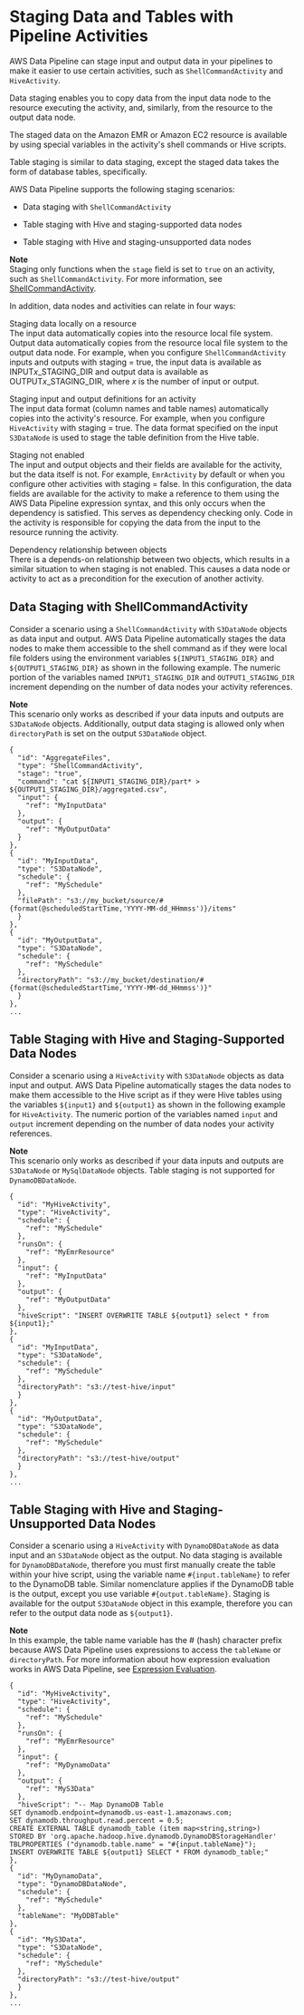 # Staging Data and Tables with Pipeline Activities<a name="dp-concepts-staging"></a>

AWS Data Pipeline can stage input and output data in your pipelines to make it easier to use certain activities, such as `ShellCommandActivity` and `HiveActivity`\. 

Data staging enables you to copy data from the input data node to the resource executing the activity, and, similarly, from the resource to the output data node\. 

The staged data on the Amazon EMR or Amazon EC2 resource is available by using special variables in the activity's shell commands or Hive scripts\. 

Table staging is similar to data staging, except the staged data takes the form of database tables, specifically\. 

AWS Data Pipeline supports the following staging scenarios:

+ Data staging with `ShellCommandActivity`

+ Table staging with Hive and staging\-supported data nodes

+ Table staging with Hive and staging\-unsupported data nodes

**Note**  
Staging only functions when the `stage` field is set to `true` on an activity, such as `ShellCommandActivity`\. For more information, see [ShellCommandActivity](dp-object-shellcommandactivity.md)\.

In addition, data nodes and activities can relate in four ways:

Staging data locally on a resource  
The input data automatically copies into the resource local file system\. Output data automatically copies from the resource local file system to the output data node\. For example, when you configure `ShellCommandActivity` inputs and outputs with staging = true, the input data is available as INPUT*x*\_STAGING\_DIR and output data is available as OUTPUT*x*\_STAGING\_DIR, where *x* is the number of input or output\.

Staging input and output definitions for an activity  
The input data format \(column names and table names\) automatically copies into the activity's resource\. For example, when you configure `HiveActivity` with staging = true\. The data format specified on the input `S3DataNode` is used to stage the table definition from the Hive table\.

Staging not enabled  
The input and output objects and their fields are available for the activity, but the data itself is not\. For example, `EmrActivity` by default or when you configure other activities with staging = false\. In this configuration, the data fields are available for the activity to make a reference to them using the AWS Data Pipeline expression syntax, and this only occurs when the dependency is satisfied\. This serves as dependency checking only\. Code in the activity is responsible for copying the data from the input to the resource running the activity\.

Dependency relationship between objects  
There is a depends\-on relationship between two objects, which results in a similar situation to when staging is not enabled\. This causes a data node or activity to act as a precondition for the execution of another activity\.

## Data Staging with ShellCommandActivity<a name="dp-concepts-datastaging"></a>

Consider a scenario using a `ShellCommandActivity` with `S3DataNode` objects as data input and output\. AWS Data Pipeline automatically stages the data nodes to make them accessible to the shell command as if they were local file folders using the environment variables `${INPUT1_STAGING_DIR}` and `${OUTPUT1_STAGING_DIR}` as shown in the following example\. The numeric portion of the variables named `INPUT1_STAGING_DIR` and `OUTPUT1_STAGING_DIR` increment depending on the number of data nodes your activity references\.

**Note**  
 This scenario only works as described if your data inputs and outputs are `S3DataNode` objects\. Additionally, output data staging is allowed only when `directoryPath` is set on the output `S3DataNode` object\. 

```
{
  "id": "AggregateFiles",
  "type": "ShellCommandActivity",
  "stage": "true",
  "command": "cat ${INPUT1_STAGING_DIR}/part* > ${OUTPUT1_STAGING_DIR}/aggregated.csv",
  "input": {
    "ref": "MyInputData"
  },
  "output": {
    "ref": "MyOutputData"
  }
},
{
  "id": "MyInputData",
  "type": "S3DataNode",
  "schedule": {
    "ref": "MySchedule"
  },
  "filePath": "s3://my_bucket/source/#{format(@scheduledStartTime,'YYYY-MM-dd_HHmmss')}/items"
  }
},                    
{
  "id": "MyOutputData",
  "type": "S3DataNode",
  "schedule": {
    "ref": "MySchedule"
  },
  "directoryPath": "s3://my_bucket/destination/#{format(@scheduledStartTime,'YYYY-MM-dd_HHmmss')}"
  }
},
...
```

## Table Staging with Hive and Staging\-Supported Data Nodes<a name="dp-concepts-tablestaging"></a>

Consider a scenario using a `HiveActivity` with `S3DataNode` objects as data input and output\. AWS Data Pipeline automatically stages the data nodes to make them accessible to the Hive script as if they were Hive tables using the variables `${input1}` and `${output1}` as shown in the following example for `HiveActivity`\. The numeric portion of the variables named `input` and `output` increment depending on the number of data nodes your activity references\.

**Note**  
 This scenario only works as described if your data inputs and outputs are `S3DataNode` or `MySqlDataNode` objects\. Table staging is not supported for `DynamoDBDataNode`\.

```
{
  "id": "MyHiveActivity",
  "type": "HiveActivity",
  "schedule": {
    "ref": "MySchedule"
  },
  "runsOn": {
    "ref": "MyEmrResource"
  },
  "input": {
    "ref": "MyInputData"
  },
  "output": {
    "ref": "MyOutputData"
  },
  "hiveScript": "INSERT OVERWRITE TABLE ${output1} select * from ${input1};"
},
{
  "id": "MyInputData",
  "type": "S3DataNode",
  "schedule": {
    "ref": "MySchedule"
  },
  "directoryPath": "s3://test-hive/input"
  }
},                    
{
  "id": "MyOutputData",
  "type": "S3DataNode",
  "schedule": {
    "ref": "MySchedule"
  },
  "directoryPath": "s3://test-hive/output"
  }
},
...
```

## Table Staging with Hive and Staging\-Unsupported Data Nodes<a name="dp-concepts-nostaging"></a>

Consider a scenario using a `HiveActivity` with `DynamoDBDataNode` as data input and an `S3DataNode` object as the output\. No data staging is available for `DynamoDBDataNode`, therefore you must first manually create the table within your hive script, using the variable name `#{input.tableName}` to refer to the DynamoDB table\. Similar nomenclature applies if the DynamoDB table is the output, except you use variable `#{output.tableName}`\. Staging is available for the output `S3DataNode` object in this example, therefore you can refer to the output data node as `${output1}`\.

**Note**  
In this example, the table name variable has the \# \(hash\) character prefix because AWS Data Pipeline uses expressions to access the `tableName` or `directoryPath`\. For more information about how expression evaluation works in AWS Data Pipeline, see [Expression Evaluation](dp-pipeline-expressions.md#dp-datatype-functions)\.

```
{
  "id": "MyHiveActivity",
  "type": "HiveActivity",
  "schedule": {
    "ref": "MySchedule"
  },
  "runsOn": {
    "ref": "MyEmrResource"
  },
  "input": {
    "ref": "MyDynamoData"
  },
  "output": {
    "ref": "MyS3Data"
  },
  "hiveScript": "-- Map DynamoDB Table
SET dynamodb.endpoint=dynamodb.us-east-1.amazonaws.com;
SET dynamodb.throughput.read.percent = 0.5;
CREATE EXTERNAL TABLE dynamodb_table (item map<string,string>)
STORED BY 'org.apache.hadoop.hive.dynamodb.DynamoDBStorageHandler'
TBLPROPERTIES ("dynamodb.table.name" = "#{input.tableName}"); 
INSERT OVERWRITE TABLE ${output1} SELECT * FROM dynamodb_table;"
},
{
  "id": "MyDynamoData",
  "type": "DynamoDBDataNode",
  "schedule": {
    "ref": "MySchedule"
  },
  "tableName": "MyDDBTable"
},                 
{
  "id": "MyS3Data",
  "type": "S3DataNode",
  "schedule": {
    "ref": "MySchedule"
  },
  "directoryPath": "s3://test-hive/output"
  }
},
...
```